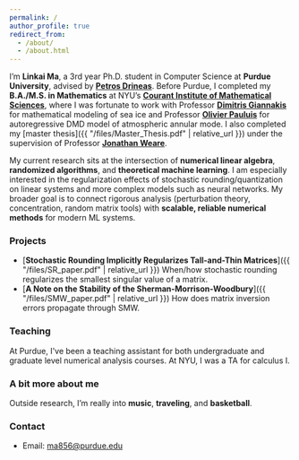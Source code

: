 ```yaml
---
permalink: /
author_profile: true
redirect_from: 
  - /about/
  - /about.html
---
```


I’m **Linkai Ma**, a 3rd year Ph.D. student in Computer Science at **Purdue University**, advised by [**Petros Drineas**](https://www.cs.purdue.edu/homes/pdrineas/). Before Purdue, I completed my **B.A./M.S. in Mathematics** at NYU’s [**Courant Institute of Mathematical Sciences**](https://cims.nyu.edu/dynamic/), where I was fortunate to work with Professor [**Dimitris Giannakis**](https://giannakis.host.dartmouth.edu/) for mathematical modeling of sea ice and Professor [**Olivier Pauluis**](https://wp.nyu.edu/opauluis/) for autoregressive DMD model of atmospheric annular mode. I also completed my [master thesis]({{ "/files/Master_Thesis.pdf" | relative_url }}) under the supervision of Professor [**Jonathan Weare**](https://cims.nyu.edu/~weare/).

My current research sits at the intersection of **numerical linear algebra**, **randomized algorithms**, and **theoretical machine learning**. I am especially interested in the regularization effects of stochastic rounding/quantization on linear systems and more complex models such as neural networks. My broader goal is to connect rigorous analysis (perturbation theory, concentration, random matrix tools) with **scalable, reliable numerical methods** for modern ML systems.

### Projects
- [**Stochastic Rounding Implicitly Regularizes Tall-and-Thin Matrices**]({{ "/files/SR_paper.pdf" | relative_url }}) When/how stochastic rounding regularizes the smallest singular value of a matrix.
- [**A Note on the Stability of the Sherman-Morrison-Woodbury**]({{ "/files/SMW_paper.pdf" | relative_url }}) How does matrix inversion errors propagate through SMW.


### Teaching 
At Purdue, I've been a teaching assistant for both undergraduate and graduate level numerical analysis courses. At NYU, I was a TA for calculus I. 

### A bit more about me
Outside research, I’m really into **music**, **traveling**, and **basketball**.

### Contact
- Email: ma856@purdue.edu

